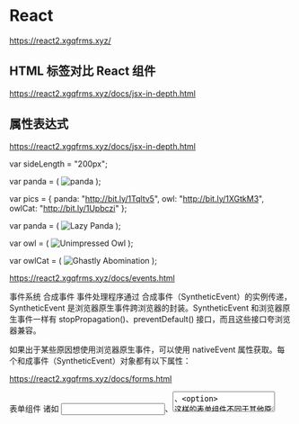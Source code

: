 #  React  

https://react2.xgqfrms.xyz/



## HTML 标签对比 React 组件

https://react2.xgqfrms.xyz/docs/jsx-in-depth.html



## 属性表达式  

https://react2.xgqfrms.xyz/docs/jsx-in-depth.html


var sideLength = "200px";

var panda = (
  <img 
    src="images/panda.jpg" 
    alt="panda" 
    height={sideLength} 
    width={sideLength} />
);


var pics = {
  panda: "http://bit.ly/1Tqltv5",
  owl: "http://bit.ly/1XGtkM3",
  owlCat: "http://bit.ly/1Upbczi"
}; 


var panda = (
  <img 
    src={pics.panda} 
    alt="Lazy Panda" />
);

var owl = (
  <img 
    src={pics.owl} 
    alt="Unimpressed Owl" />
);

var owlCat = (
  <img 
    src={pics.owlCat} 
    alt="Ghastly Abomination" />
);




https://react2.xgqfrms.xyz/docs/events.html

事件系统
合成事件
事件处理程序通过 合成事件（SyntheticEvent）的实例传递，SyntheticEvent 是浏览器原生事件跨浏览器的封装。SyntheticEvent 和浏览器原生事件一样有 stopPropagation()、preventDefault() 接口，而且这些接口夸浏览器兼容。

如果出于某些原因想使用浏览器原生事件，可以使用 nativeEvent 属性获取。每个和成事件（SyntheticEvent）对象都有以下属性：



https://react2.xgqfrms.xyz/docs/forms.html

表单组件
诸如 <input>、<textarea>、<option> 这样的表单组件不同于其他原生组件，因为他们可以通过用户交互发生变化。这些组件提供的界面使响应用户交互的表单数据处理更加容易。

关于 <form> 事件详情请查看 表单事件。


https://react2.xgqfrms.xyz/docs/events.html#表单事件




https://react2.xgqfrms.xyz/docs/dom-differences.html




## Spread Attributes  (v15.4.2)  


https://facebook.github.io/react/docs/jsx-in-depth.html  



## JSX 陷阱 (gotchas)  

https://react2.xgqfrms.xyz/docs/jsx-gotchas.html

HTML 实体

自定义 HTML 属性






## 实体的 Unicode 编号  

http://www.fileformat.info/info/unicode/char/

http://www.fileformat.info/info/unicode/char/b7/index.htm

http://www.fileformat.info/info/unicode/char/search.htm?q=%24&preview=entity


https://www.w3.org/WAI/intro/aria



https://facebook.github.io/react/docs/jsx-in-depth.html



/*
https://www.codecademy.com/courses/react-101/lessons/react-jsx-advanced/exercises/jsx-conditionals-invalid-if?action=lesson_resume

http://facebook.github.io/react/tips/if-else-in-JSX.html

https://react2.webgeeker.xyz/tips/if-else-in-JSX.html
https://react2.webgeeker.xyz/tips/if-else-in-JSX.html

https://facebook.github.io/react/docs/jsx-in-depth.html

*/




JSX   



https://facebook.github.io/react/docs/react-api.html#createelement


http://facebook.github.io/react/docs/top-level-api.html#react.createelement



## Components  


https://www.codecademy.com/en/courses/react-101/lessons/your-first-react-component/exercises/hello-world-component


A component is a small, reusable chunk of code that is responsible for one job. That job is often to render some HTML.



CSS 属性选取器













